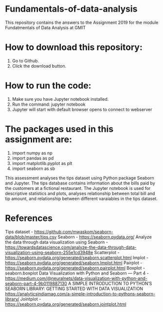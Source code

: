 # Fundamentals-of-data-analysis


This repository contains the answers to the Assignment 2019 for the module Fundatmentals of Data Analysis at GMIT

# How to download this repository:

1. Go to Github.
2. Click the download button.

# How to run the code:

1. Make sure you have Jupyter notebook installed.
2. Run the command: jupyter notebook
3. Jupyter will start with default browser opens to connect to webserver

# The packages used in this assignment are:

1. import numpy as np
2. import pandas as pd
3. import matplotlib.pyplot as plt
4. import seaborn as sb


This assessment analyses the tips dataset using Python package Seaborn and Jupyter. The tips database contains information about the bills paid by the customers at a fictional restaurant. The Jupyter notebook is used for descriptive statistics and plots, analyses relationship between total bill and tip amount, and relationship between different varaiables in the tips dataset.


# References

Tips dataset - https://github.com/mwaskom/seaborn-data/blob/master/tips.csv
Seaborn - https://seaborn.pydata.org/
Analyze the data through data visualization using Seaborn - https://towardsdatascience.com/analyze-the-data-through-data-visualization-using-seaborn-255e1cd3948e
Scatterplot - https://seaborn.pydata.org/generated/seaborn.scatterplot.html
lmplot - https://seaborn.pydata.org/generated/seaborn.lmplot.html
Pairplot - https://seaborn.pydata.org/generated/seaborn.pairplot.html
Boxplot - seaborn.boxplot
Data Visualization with Python and Seaborn — Part 4 - https://medium.com/@neuralnets/data-visualization-with-python-and-seaborn-part-4-9b0119887130
A SIMPLE INTRODUCTION TO PYTHON’S SEABORN LIBRARY: GETTING STARTED WITH DATA VISUALIZATION https://analyticsindiamag.com/a-simple-introduction-to-pythons-seaborn-library/
Jointplot - https://seaborn.pydata.org/generated/seaborn.jointplot.html